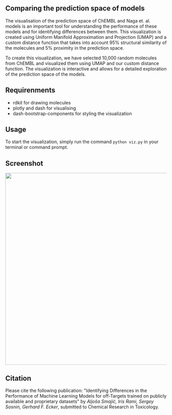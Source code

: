 ## Comparing the prediction space of models
The visualisation of the prediction space of ChEMBL and Naga et. al. models is an important tool for understanding the performance of these models and for identifying differences between them. This visualization is created using Uniform Manifold Approximation and Projection (UMAP) and a custom distance function that takes into account 95% structural similarity of the molecules and 5% proximity in the prediction space.

To create this visualization, we have selected 10,000 random molecules from ChEMBL and visualized them using UMAP and our custom distance function. The visualization is interactive and allows for a detailed exploration of the prediction space of the models.

## Requirenments 
* rdkit for drawing molecules
* plotly and dash for visualising 
* dash-bootstrap-components for styling the visualization

## Usage
To start the visualization, simply run the command `python viz.py` in your terminal or command prompt.

## Screenshot
<img src="https://user-images.githubusercontent.com/4963384/218079020-95279428-1c50-4e71-952b-d295ac75b508.png" width="600">


## Citation 
Please cite the following publication:
"Identifying Differences in the Performance of Machine Learning Models for off-Targets trained on publicly available and proprietary datasets" by *Aljoša Smajić, Iris Rami, Sergey Sosnin, Gerhard F. Ecker*, submitted to Chemical Research in Toxicology.

